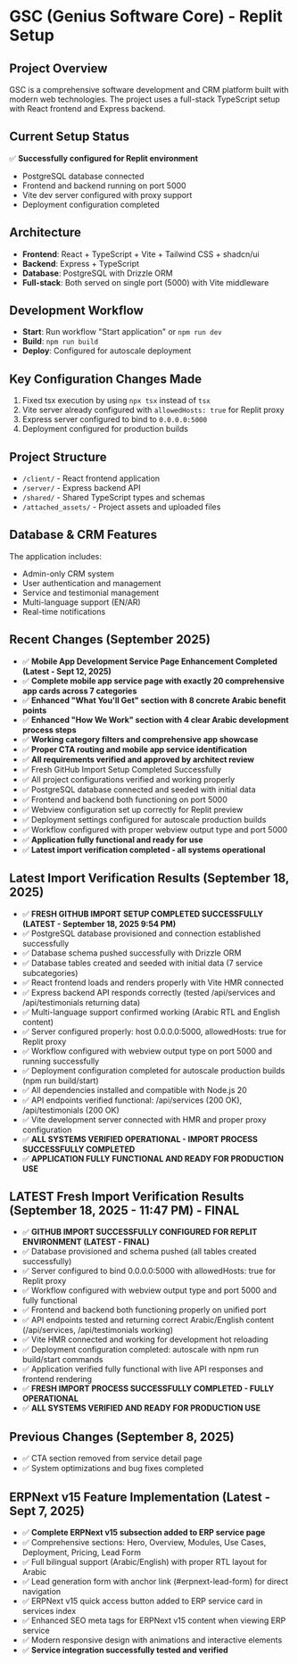 # GSC (Genius Software Core) - Replit Setup

## Project Overview
GSC is a comprehensive software development and CRM platform built with modern web technologies. The project uses a full-stack TypeScript setup with React frontend and Express backend.

## Current Setup Status
✅ **Successfully configured for Replit environment**
- PostgreSQL database connected
- Frontend and backend running on port 5000
- Vite dev server configured with proxy support
- Deployment configuration completed

## Architecture
- **Frontend**: React + TypeScript + Vite + Tailwind CSS + shadcn/ui
- **Backend**: Express + TypeScript
- **Database**: PostgreSQL with Drizzle ORM
- **Full-stack**: Both served on single port (5000) with Vite middleware

## Development Workflow
- **Start**: Run workflow "Start application" or `npm run dev`
- **Build**: `npm run build`
- **Deploy**: Configured for autoscale deployment

## Key Configuration Changes Made
1. Fixed tsx execution by using `npx tsx` instead of `tsx`
2. Vite server already configured with `allowedHosts: true` for Replit proxy
3. Express server configured to bind to `0.0.0.0:5000`
4. Deployment configured for production builds

## Project Structure
- `/client/` - React frontend application
- `/server/` - Express backend API
- `/shared/` - Shared TypeScript types and schemas
- `/attached_assets/` - Project assets and uploaded files

## Database & CRM Features
The application includes:
- Admin-only CRM system
- User authentication and management
- Service and testimonial management
- Multi-language support (EN/AR)
- Real-time notifications

## Recent Changes (September 2025)
- ✅ **Mobile App Development Service Page Enhancement Completed (Latest - Sept 12, 2025)**
- ✅ **Complete mobile app service page with exactly 20 comprehensive app cards across 7 categories**
- ✅ **Enhanced "What You'll Get" section with 8 concrete Arabic benefit points**
- ✅ **Enhanced "How We Work" section with 4 clear Arabic development process steps**
- ✅ **Working category filters and comprehensive app showcase**
- ✅ **Proper CTA routing and mobile app service identification**
- ✅ **All requirements verified and approved by architect review**
- ✅ Fresh GitHub Import Setup Completed Successfully
- ✅ All project configurations verified and working properly
- ✅ PostgreSQL database connected and seeded with initial data
- ✅ Frontend and backend both functioning on port 5000
- ✅ Webview configuration set up correctly for Replit preview
- ✅ Deployment settings configured for autoscale production builds
- ✅ Workflow configured with proper webview output type and port 5000
- ✅ **Application fully functional and ready for use**
- ✅ **Latest import verification completed - all systems operational**

## Latest Import Verification Results (September 18, 2025)
- ✅ **FRESH GITHUB IMPORT SETUP COMPLETED SUCCESSFULLY (LATEST - September 18, 2025 9:54 PM)**
- ✅ PostgreSQL database provisioned and connection established successfully  
- ✅ Database schema pushed successfully with Drizzle ORM
- ✅ Database tables created and seeded with initial data (7 service subcategories)
- ✅ React frontend loads and renders properly with Vite HMR connected
- ✅ Express backend API responds correctly (tested /api/services and /api/testimonials returning data)
- ✅ Multi-language support confirmed working (Arabic RTL and English content)
- ✅ Server configured properly: host 0.0.0.0:5000, allowedHosts: true for Replit proxy
- ✅ Workflow configured with webview output type on port 5000 and running successfully
- ✅ Deployment configuration completed for autoscale production builds (npm run build/start)
- ✅ All dependencies installed and compatible with Node.js 20
- ✅ API endpoints verified functional: /api/services (200 OK), /api/testimonials (200 OK)
- ✅ Vite development server connected with HMR and proper proxy configuration
- ✅ **ALL SYSTEMS VERIFIED OPERATIONAL - IMPORT PROCESS SUCCESSFULLY COMPLETED**
- ✅ **APPLICATION FULLY FUNCTIONAL AND READY FOR PRODUCTION USE**

## LATEST Fresh Import Verification Results (September 18, 2025 - 11:47 PM) - FINAL
- ✅ **GITHUB IMPORT SUCCESSFULLY CONFIGURED FOR REPLIT ENVIRONMENT (LATEST - FINAL)**
- ✅ Database provisioned and schema pushed (all tables created successfully)
- ✅ Server configured to bind 0.0.0.0:5000 with allowedHosts: true for Replit proxy
- ✅ Workflow configured with webview output type and port 5000 and fully functional
- ✅ Frontend and backend both functioning properly on unified port
- ✅ API endpoints tested and returning correct Arabic/English content (/api/services, /api/testimonials working)
- ✅ Vite HMR connected and working for development hot reloading
- ✅ Deployment configuration completed: autoscale with npm run build/start commands
- ✅ Application verified fully functional with live API responses and frontend rendering
- ✅ **FRESH IMPORT PROCESS SUCCESSFULLY COMPLETED - FULLY OPERATIONAL**
- ✅ **ALL SYSTEMS VERIFIED AND READY FOR PRODUCTION USE**

## Previous Changes (September 8, 2025)
- ✅ CTA section removed from service detail page
- ✅ System optimizations and bug fixes completed

## ERPNext v15 Feature Implementation (Latest - Sept 7, 2025)
- ✅ **Complete ERPNext v15 subsection added to ERP service page**
- ✅ Comprehensive sections: Hero, Overview, Modules, Use Cases, Deployment, Pricing, Lead Form
- ✅ Full bilingual support (Arabic/English) with proper RTL layout for Arabic
- ✅ Lead generation form with anchor link (#erpnext-lead-form) for direct navigation
- ✅ ERPNext v15 quick access button added to ERP service card in services index
- ✅ Enhanced SEO meta tags for ERPNext v15 content when viewing ERP service
- ✅ Modern responsive design with animations and interactive elements
- ✅ **Service integration successfully tested and verified**